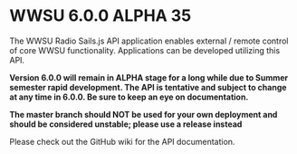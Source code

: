 # WWSU 6.0.0 ALPHA 35
The WWSU Radio Sails.js API application enables external / remote control of core WWSU functionality. Applications can be developed utilizing this API. 

**Version 6.0.0 will remain in ALPHA stage for a long while due to Summer semester rapid development. The API is tentative and subject to change at any time in 6.0.0. Be sure to keep an eye on documentation.**

**The master branch should NOT be used for your own deployment and should be considered unstable; please use a release instead**

Please check out the GitHub wiki for the API documentation.
